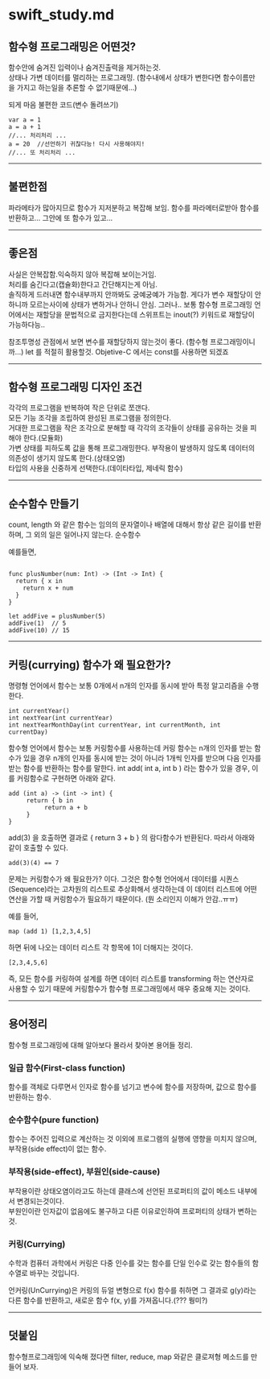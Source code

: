 # swift_study.md  

## 함수형 프로그래밍은 어떤것?
   
함수안에 숨겨진 입력이나 숨겨진출력을 제거하는것.  
상태나 가변 데이터를 멀리하는 프로그래밍. (함수내에서 상태가 변한다면 함수이름만을 가지고 하는일을 추론할 수 없기때문에...)  

되게 마음 불편한 코드(변수 돌려쓰기)  

```
var a = 1
a = a + 1
//... 처리처리 ... 
a = 20	//선언하기 귀찮다능! 다시 사용해야지!
//... 또 처리처리 ... 

```

---

## 불편한점  
파라메타가 많아지므로 함수가 지저분하고 복잡해 보임.
함수를 파라메터로받아 함수를 반환하고... 그안에 또 함수가 있고...


---
## 좋은점  
사실은 안복잡함.익숙하지 않아 복잡해 보이는거임.  
처리를 숨긴다고(캡슐화)한다고 간단해지는게 아님.  
솔직하게 드러내면 함수내부까지 안까봐도 궁예궁예가 가능함.
게다가 변수 재할당이 안하니까 모르는사이에 상태가 변하거나 안하니 안심.
그러나.. 보통 함수형 프로그래밍 언어에서는 재할당을 문법적으로 금지한다는데 
스위프트는 inout(?) 키워드로 재할당이 가능하다능..

참조투명성 관점에서 보면 변수를 재할당하지 않는것이 좋다. (함수형 프로그래밍이니까...)
let 를 적절히 활용할것. Objetive-C 에서는 const를 사용하면 되겠죠

---

## 함수형 프로그래밍 디자인 조건  
각각의 프로그램을 반복하여 작은 단위로 쪼갠다.  
모든 기능 조각을 조립하여 완성된 프로그램을 정의한다.  
거대한 프로그램을 작은 조각으로 분해할 때 각각의 조각들이 상태를 공유하는 것을 피해야 한다.(모듈화)  
가변 상태를 피하도록 값을 통해 프로그래밍한다. 부작용이 발생하지 않도록 데이터의 의존성이 생기지 않도록 한다.(상태오염)  
타입의 사용을 신중하게 선택한다.(데이타타입, 제네릭 함수)

---

## 순수함수 만들기
count, length 와 같은 함수는 임의의 문자열이나 배열에 대해서 항상 같은 길이를 반환하며, 그 외의 일은 일어나지 않는다. 순수함수

예를들면,

```

func plusNumber(num: Int) -> (Int -> Int) {
  return { x in
    return x + num
  }
}

let addFive = plusNumber(5)
addFive(1)	// 5
addFive(10)	// 15
```

---

## 커링(currying) 함수가 왜 필요한가?

명령형 언어에서 함수는 보통 0개에서 n개의 인자를 동시에 받아 특정 알고리즘을 수행한다.

```
int currentYear()
int nextYear(int currentYear)
int nextYearMonthDay(int currentYear, int currentMonth, int currentDay)
```

함수형 언어에서 함수는 보통 커링함수를 사용하는데 커링 함수는 n개의 인자를 받는 함수가
있을 경우 n개의 인자를 동시에 받는 것이 아니라 1개씩 인자를 받으며 다음 인자를 받는 함수를
반환하는 함수를 말한다.
int add( int a, int b ) 라는 함수가 있을 경우, 이를 커링함수로 구현하면 아래와 같다.

```
add (int a) -> (int -> int) {
     return { b in
          return a + b
     }
}
```

add(3) 을 호출하면 결과로 { return 3 + b } 의 람다함수가 반환된다.
따라서 아래와 같이 호출할 수 있다.

```
add(3)(4) == 7
```

문제는 커링함수가 왜 필요한가? 이다.
그것은 함수형 언어에서 데이터를 시퀀스(Sequence)라는 고차원의 리스트로 추상화해서 생각하는데
이 데이터 리스트에 어떤 연산을 가할 때 커링함수가 필요하기 때문이다. (뭔 소리인지 이해가 안감..ㅠㅠ)

예를 들어,

```
map (add 1) [1,2,3,4,5]
```

하면 뒤에 나오는 데이터 리스트 각 항목에 1이 더해지는 것이다.

```
[2,3,4,5,6]
```

즉, 모든 함수를 커링하여 설계를 하면 데이터 리스트를 transforming 하는 연산자로 사용할 수 있기 때문에 커링함수가 함수형 프로그래밍에서 매우 중요해 지는 것이다.

--- 

## 용어정리  
함수형 프로그래밍에 대해 알아보다 몰라서 찾아본 용어들 정리.

### 일급 함수(First-class function)  
함수를 객체로 다루면서 인자로 함수를 넘기고 변수에 함수를 저장하며, 값으로 함수를 반환하는 함수.

### 순수함수(pure function)  
함수는 주어진 입력으로 계산하는 것 이외에 프로그램의 실행에 영향을 미치지 않으며, 부작용(side effect)이 없는 함수.

### 부작용(side-effect), 부원인(side-cause)  
부작용이란 상태오염이라고도 하는데 클래스에 선언된 프로퍼티의 값이 메소드 내부에서 변경되는것이다.  
부원인이란 인자값이 없음에도 불구하고 다른 이유로인하여 프로퍼티의 상태가 변하는것.  

### 커링(Currying)  
수학과 컴퓨터 과학에서 커링은 다중 인수를 갖는 함수를 단일 인수로 갖는 함수들의 함수열로 바꾸는 것입니다.

언커링(UnCurrying)은 커링의 듀얼 변형으로 f(x) 함수를 취하면 그 결과로 g(y)라는 다른 함수를 반환하고, 새로운 함수 f(x, y)를 가져옵니다.(??? 뭥미?)

---

## 덧붙임

함수형프로그래밍에 익숙해 졌다면 filter, reduce, map 와같은 클로져형 메소드를 만들어 보자.
